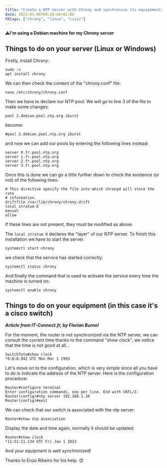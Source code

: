 ```yaml
---
title: "Create a NTP server with Chrony and synchronize its equipements"
date: 2023-01-06T09:24:04+01:00
FRtags: ["chrony", "linux", "cisco"] 
---
```


⚠**I'm using a Debian machine for my Chrony server**

## Things to do on your server (Linux or Windows) 

Firstly, install Chrony: 

```
sudo -s
apt install chrony
```

We can then check the content of the "chrony.conf" file:

```
nano /etc/chrony/chrony.conf
```

Then we have to declare our NTP pool. We will go to line 3 of the file to make some changes:

`pool 2.debian.pool.ntp.org iburst`

become:

`#pool 2.debian.pool.ntp.org iburst`

and now we can add our pools by entering the following lines instead:

```
server 0.fr.pool.ntp.org
server 1.fr.pool.ntp.org
server 2.fr.pool.ntp.org
server 3.fr.pool.ntp.org
```

Once this is done we can go a little further down to check the existence (or not) of the following lines:

```
# This directive specify the file into which chronyd will store the rate
# information.
driftfile /var/lib/chrony/chrony.drift
local stratum 8
manual
allow 
```

If these lines are not present, they must be modified as above.

The `local stratum 8` declares the "layer" of our NTP server. To finish this installation we have to start the server.

```
systemctl start chrony
```

we check that the service has started correctly:

```
systemctl status chrony
```

And finally the command that is used to activate the service every time the machine is turned on:

```
systemctl enable chrony
```

## Things to do on your equipment (in this case it's a cisco switch)

***Article from IT-Connect.fr, by Florian Burnel***

For the moment, the router is not synchronized via the NTP server, we can consult the current time thanks to the command "show clock", we notice that the time is not good at all...

```
SwitchToto#show clock
*0:8:8.942 UTC Mon Mar 1 1993
```

Let's move on to the configuration, which is very simple since all you have to do is indicate the address of the NTP server. Here is the configuration procedure:

```
Router#configure terminal
Enter configuration commands, one per line. End with CNTL/Z.
Router(config)#ntp server 192.168.1.10
Router(config)#exit
```

We can check that our switch is associated with the ntp server:

```
Router#show ntp association
```

Display the date and time again, normally it should be updated:

```
Router#show clock
*11:51:11.134 UTC Fri Jan 1 2023
```

And your equipment is well synchronized! 


Thanks to Enzo Ribeiro for his help. 😊






